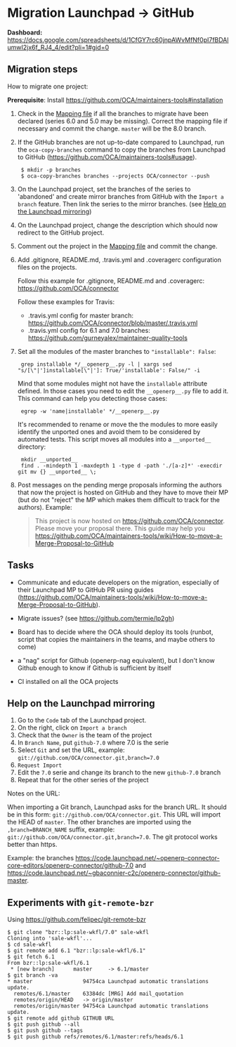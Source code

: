 # Migration Launchpad → GitHub

**Dashboard:** https://docs.google.com/spreadsheets/d/1CfGY7rc60jnpAWvMfNf0pI7fBDAlumwI2jx6f_RJ4_4/edit?pli=1#gid=0

## Migration steps

How to migrate one project:

**Prerequisite**: Install https://github.com/OCA/maintainers-tools#installation

1. Check in the [Mapping  file](https://github.com/OCA/maintainers-tools/blob/master/tools/branches.yaml) if all the branches to migrate have been declared (series 6.0 and 5.0 may be missing). Correct the mapping file if necessary and commit the change. `master` will be the 8.0 branch.

2. If the GitHub branches are not up-to-date compared to Launchpad, run the `oca-copy-branches` command to copy the branches from Launchpad to GitHub (https://github.com/OCA/maintainers-tools#usage).

        $ mkdir -p branches
        $ oca-copy-branches branches --projects OCA/connector --push

3. On the Launchpad project, set the branches of the series to 'abandoned' and create mirror branches from GitHub with the `Import a branch` feature. Then link the series to the mirror branches. (see [Help on the Launchpad mirroring](#help-on-the-launchpad-mirroring))

4. On the Launchpad project, change the description which should now redirect to the GitHub project.

5. Comment out the project in the [Mapping  file](https://github.com/OCA/maintainers-tools/blob/master/tools/branches.yaml) and commit the change.

6. Add .gitignore, README.md, .travis.yml and .coveragerc configuration files on the projects. 

   Follow this example for .gitignore, README.md and .coveragerc: https://github.com/OCA/connector

   Follow these examples for Travis:
   * .travis.yml config for master branch: https://github.com/OCA/connector/blob/master/.travis.yml
   * .travis.yml config for 6.1 and 7.0 branches: https://github.com/gurneyalex/maintainer-quality-tools

7. Set all the modules of the master branches to `"installable": False`:

        grep installable */__openerp__.py -l | xargs sed  "s/[\"|']installable[\"|']: True/'installable': False/" -i

    Mind that some modules might not have the `installable` attribute defined. In those cases you need to edit the `__openerp__.py` file to add it. This command can help you detecting those cases:

        egrep -w 'name|installable' */__openerp__.py

    It's recommended to rename or move the the modules to more easily identify the unported ones and avoid them to be considered by automated tests.
    This script moves all modules into a `__unported__` directory:

        mkdir __unported__
        find . -mindepth 1 -maxdepth 1 -type d -path './[a-z]*' -execdir git mv {} __unported__ \;

8. Post messages on the pending merge proposals informing the authors that now the project is hosted on GitHub and they have to move their MP (but do not "reject" the MP which makes them difficult to track for the authors). Example:

    > This project is now hosted on https://github.com/OCA/connector. Please move your proposal there. This guide may help you https://github.com/OCA/maintainers-tools/wiki/How-to-move-a-Merge-Proposal-to-GitHub


## Tasks

* Communicate and educate developers on the migration, especially of their Launchpad MP to GitHub PR using guides (https://github.com/OCA/maintainers-tools/wiki/How-to-move-a-Merge-Proposal-to-GitHub).

* Migrate issues? (see https://github.com/termie/lp2gh)

* Board has to decide where the OCA should deploy its tools (runbot, script that copies the maintainers in the teams, and maybe others to come)

* a "nag" script for Github (openerp-nag equivalent), but I don't know
Github enough to know if Github is sufficient by itself

* CI installed on all the OCA projects

## Help on the Launchpad mirroring

1. Go to the `Code` tab of the Launchpad project.
1. On the right, click on `Import a branch`
1. Check that the `Owner` is the team of the project
1. In `Branch Name`, put `github-7.0` where 7.0 is the serie
1. Select `Git` and set the URL, example: `git://github.com/OCA/connector.git,branch=7.0`
1. `Request Import`
1. Edit the `7.0` serie and change its branch to the new `github-7.0` branch
1. Repeat that for the other series of the project

Notes on the URL:

When importing a Git branch, Launchpad asks for the branch URL.
It should be in this form: `git://github.com/OCA/connector.git`.
This URL will import the HEAD of `master`. The other branches are imported using the `,branch=BRANCH_NAME` suffix, example: `git://github.com/OCA/connector.git,branch=7.0`.
The git protocol works better than https.

Example: the branches https://code.launchpad.net/~openerp-connector-core-editors/openerp-connector/github-7.0 and https://code.launchpad.net/~gbaconnier-c2c/openerp-connector/github-master.


## Experiments with `git-remote-bzr`

Using https://github.com/felipec/git-remote-bzr

    $ git clone "bzr::lp:sale-wkfl/7.0" sale-wkfl
    Cloning into 'sale-wkfl'...
    $ cd sale-wkfl 
    $ git remote add 6.1 "bzr::lp:sale-wkfl/6.1"                                       
    $ git fetch 6.1
    From bzr::lp:sale-wkfl/6.1
     * [new branch]      master     -> 6.1/master
    $ git branch -va
    * master                94754ca Launchpad automatic translations update.
      remotes/6.1/master    63384dc [MRG] Add mail_quotation
      remotes/origin/HEAD   -> origin/master
      remotes/origin/master 94754ca Launchpad automatic translations update.
    $ git remote add github GITHUB URL
    $ git push github --all
    $ git push github --tags
    $ git push github refs/remotes/6.1/master:refs/heads/6.1